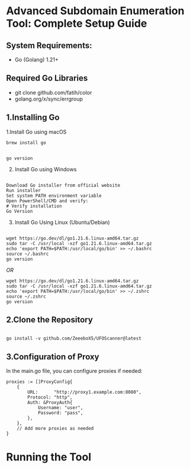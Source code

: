 # **Advanced Subdomain Enumeration Tool: Complete Setup Guide**

## System Requirements:

- Go (Golang) 1.21+



## Required Go Libraries

- git clone github.com/fatih/color
- golang.org/x/sync/errgroup

## 1.Installing Go

1.Install Go using macOS





``` # Using Homebrew
brew install go


go version
```

2. Install Go using Windows
``` 

Download Go installer from official website
Run installer
Set system PATH environment variable
Open PowerShell/CMD and verify:
# Verify installation
Go Version

```

3. Install Go Using Linux (Ubuntu/Debian)

```

wget https://go.dev/dl/go1.21.6.linux-amd64.tar.gz
sudo tar -C /usr/local -xzf go1.21.6.linux-amd64.tar.gz
echo 'export PATH=$PATH:/usr/local/go/bin' >> ~/.bashrc
source ~/.bashrc
go version

```

*OR*
```
wget https://go.dev/dl/go1.21.6.linux-amd64.tar.gz
sudo tar -C /usr/local -xzf go1.21.6.linux-amd64.tar.gz
echo 'export PATH=$PATH:/usr/local/go/bin' >> ~/.zshrc
source ~/.zshrc
go version

```


## 2.Clone the Repository

```

go install -v github.com/ZeeeboX5/UFOScanner@latest
```



## 3.Configuration of Proxy


In the main.go file, you can configure proxies if needed:

```
proxies := []ProxyConfig{
    {
        URL:      "http://proxy1.example.com:8080",
        Protocol: "http",
        Auth: &ProxyAuth{
            Username: "user",
            Password: "pass",
        },
    },
    // Add more proxies as needed
}
```


# Running the Tool












